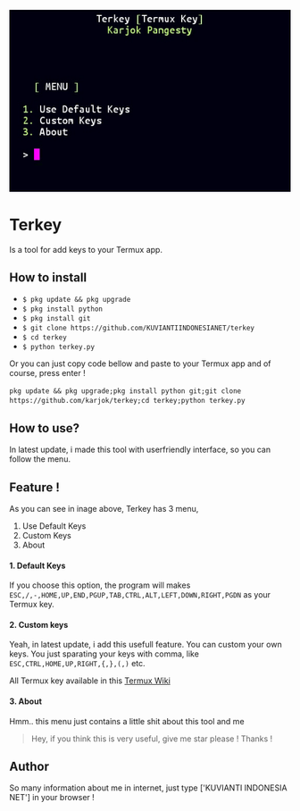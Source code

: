 ![Terkey Termux Key](screenshot.jpg)

# Terkey
Is a tool for add keys to your Termux app.

## How to install

* `$ pkg update && pkg upgrade`
* `$ pkg install python`
* `$ pkg install git`
* `$ git clone https://github.com/KUVIANTIINDONESIANET/terkey`
* `$ cd terkey`
* `$ python terkey.py`


Or you can just copy code bellow and paste to your Termux app and of course, press enter !

```pkg update && pkg upgrade;pkg install python git;git clone https://github.com/karjok/terkey;cd terkey;python terkey.py```

## How to use?
In latest update, i made this tool with userfriendly interface, so you can follow the menu.

## Feature !

As you can see in inage above, Terkey has 3 menu,

1. Use Default Keys
1. Custom Keys
1. About

#### 1. Default Keys
If you choose this option, the program will makes
`ESC,/,-,HOME,UP,END,PGUP,TAB,CTRL,ALT,LEFT,DOWN,RIGHT,PGDN`
as your Termux key.

#### 2. Custom keys
Yeah, in latest update, i add this usefull feature. You can custom your own keys.
You just sparating your keys with comma, like `ESC,CTRL,HOME,UP,RIGHT,{,},(,)` etc.

All Termux key available in this [Termux Wiki](https://wiki.termux.com/wiki/Touch_Keyboard)

#### 3. About
Hmm.. this menu just contains a little shit about this tool and me

> Hey, if you think this is very useful, give me star please !
> Thanks !
## Author
So many information about me in internet, just type ['KUVIANTI INDONESIA NET'] in your browser !
